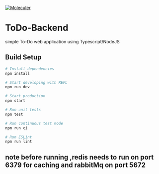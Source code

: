 
[![Moleculer](https://img.shields.io/badge/Powered%20by-Moleculer-green.svg?colorB=0e83cd)](https://moleculer.services)

# ToDo-Backend
 simple To-Do web application using Typescript/NodeJS
## Build Setup

``` bash
# Install dependencies
npm install

# Start developing with REPL
npm run dev

# Start production
npm start

# Run unit tests
npm test

# Run continuous test mode
npm run ci

# Run ESLint
npm run lint
```

## note before running ,redis needs to run on port 6379 for caching and rabbitMq on port 5672 


